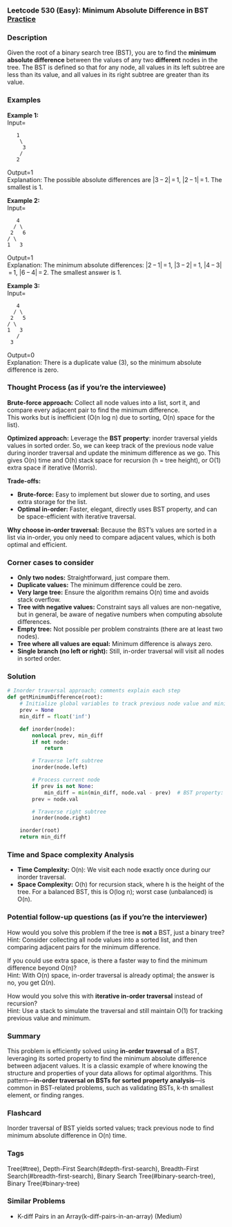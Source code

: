 ### Leetcode 530 (Easy): Minimum Absolute Difference in BST [Practice](https://leetcode.com/problems/minimum-absolute-difference-in-bst)

### Description  
Given the root of a binary search tree (BST), you are to find the **minimum absolute difference** between the values of any two **different** nodes in the tree. The BST is defined so that for any node, all values in its left subtree are less than its value, and all values in its right subtree are greater than its value.

### Examples  

**Example 1:**  
Input=
```
   1
    \
     3
    /
   2
```
 Output=1  
 Explanation: The possible absolute differences are |3 − 2| = 1, |2 − 1| = 1. The smallest is 1.

**Example 2:**  
Input=
```
   4
  / \
 2   6
/ \
1   3
```
 Output=1  
 Explanation: The minimum absolute differences: |2 − 1| = 1, |3 − 2| = 1, |4 − 3| = 1, |6 − 4| = 2. The smallest answer is 1.

**Example 3:**  
Input=
```
   4
  / \
 2   5
/ \
1   3
   /
 3
```
 Output=0  
 Explanation: There is a duplicate value (3), so the minimum absolute difference is zero.

### Thought Process (as if you’re the interviewee)  
**Brute-force approach:** Collect all node values into a list, sort it, and compare every adjacent pair to find the minimum difference.  
This works but is inefficient (O(n log n) due to sorting, O(n) space for the list).

**Optimized approach:** Leverage the **BST property**: inorder traversal yields values in sorted order. So, we can keep track of the previous node value during inorder traversal and update the minimum difference as we go. This gives O(n) time and O(h) stack space for recursion (h = tree height), or O(1) extra space if iterative (Morris).

**Trade-offs:**  
- **Brute-force:** Easy to implement but slower due to sorting, and uses extra storage for the list.
- **Optimal in-order:** Faster, elegant, directly uses BST property, and can be space-efficient with iterative traversal.

**Why choose in-order traversal:** Because the BST’s values are sorted in a list via in-order, you only need to compare adjacent values, which is both optimal and efficient.

### Corner cases to consider  
- **Only two nodes:** Straightforward, just compare them.
- **Duplicate values:** The minimum difference could be zero.
- **Very large tree:** Ensure the algorithm remains O(n) time and avoids stack overflow.
- **Tree with negative values:** Constraint says all values are non-negative, but in general, be aware of negative numbers when computing absolute differences.
- **Empty tree:** Not possible per problem constraints (there are at least two nodes).
- **Tree where all values are equal:** Minimum difference is always zero.
- **Single branch (no left or right):** Still, in-order traversal will visit all nodes in sorted order.

### Solution

```python
# Inorder traversal approach; comments explain each step
def getMinimumDifference(root):
    # Initialize global variables to track previous node value and minimum difference
    prev = None
    min_diff = float('inf')

    def inorder(node):
        nonlocal prev, min_diff
        if not node:
            return

        # Traverse left subtree
        inorder(node.left)

        # Process current node
        if prev is not None:
            min_diff = min(min_diff, node.val - prev)  # BST property: prev < node.val
        prev = node.val

        # Traverse right subtree
        inorder(node.right)

    inorder(root)
    return min_diff
```

### Time and Space complexity Analysis  

- **Time Complexity:** O(n): We visit each node exactly once during our inorder traversal.
- **Space Complexity:** O(h) for recursion stack, where h is the height of the tree. For a balanced BST, this is O(log n); worst case (unbalanced) is O(n).

### Potential follow-up questions (as if you’re the interviewer)  

How would you solve this problem if the tree is **not** a BST, just a binary tree?  
 Hint: Consider collecting all node values into a sorted list, and then comparing adjacent pairs for the minimum difference.

If you could use extra space, is there a faster way to find the minimum difference beyond O(n)?  
 Hint: With O(n) space, in-order traversal is already optimal; the answer is no, you get Ω(n).

How would you solve this with **iterative in-order traversal** instead of recursion?  
 Hint: Use a stack to simulate the traversal and still maintain O(1) for tracking previous value and minimum.

### Summary  
This problem is efficiently solved using **in-order traversal** of a BST, leveraging its sorted property to find the minimum absolute difference between adjacent values. It is a classic example of where knowing the structure and properties of your data allows for optimal algorithms. This pattern—**in-order traversal on BSTs for sorted property analysis**—is common in BST-related problems, such as validating BSTs, k-th smallest element, or finding ranges.


### Flashcard
Inorder traversal of BST yields sorted values; track previous node to find minimum absolute difference in O(n) time.

### Tags
Tree(#tree), Depth-First Search(#depth-first-search), Breadth-First Search(#breadth-first-search), Binary Search Tree(#binary-search-tree), Binary Tree(#binary-tree)

### Similar Problems
- K-diff Pairs in an Array(k-diff-pairs-in-an-array) (Medium)